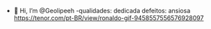 - 👋 Hi, I’m @Geolipeeh
-qualidades: dedicada
  defeitos: ansiosa 
https://tenor.com/pt-BR/view/ronaldo-gif-9458557556576928097
